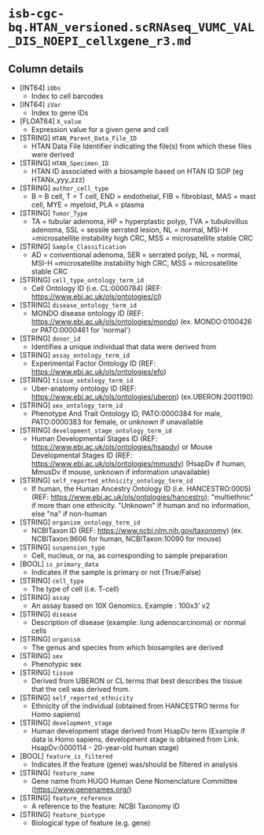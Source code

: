 # `isb-cgc-bq.HTAN_versioned.scRNAseq_VUMC_VAL_DIS_NOEPI_cellxgene_r3.md`

## Column details

* [INT64]    `iObs`
  - Index to cell barcodes
* [INT64]    `iVar`
  - Index to gene IDs
* [FLOAT64]    `X_value`
  - Expression value for a given gene and cell
* [STRING]    `HTAN_Parent_Data_File_ID`
  - HTAN Data File Identifier indicating the file(s) from which these files were derived
* [STRING]    `HTAN_Specimen_ID`
  - HTAN ID associated with a biosample based on HTAN ID SOP (eg HTANx_yyy_zzz)
* [STRING]    `author_cell_type`
  - B = B cell, T = T cell, END = endothelial, FIB = fibroblast, MAS = mast cell, MYE = myeloid, PLA = plasma
* [STRING]    `Tumor_Type`
  - TA = tubular adenoma, HP = hyperplastic polyp, TVA = tubulovillus adenoma, SSL = sessile serrated lesion, NL = normal, MSI-H =microsatellite instability high CRC, MSS = microsatellite stable CRC
* [STRING]    `Sample_Classification`
  - AD = conventional adenoma, SER = serrated polyp, NL = normal, MSI-H =microsatellite instability high CRC, MSS = microsatellite stable CRC
* [STRING]    `cell_type_ontology_term_id`
  - Cell Ontology ID (i.e. CL:0000784)  (REF: https://www.ebi.ac.uk/ols/ontologies/cl)
* [STRING]    `disease_ontology_term_id`
  - MONDO disease ontology ID (REF: https://www.ebi.ac.uk/ols/ontologies/mondo) (ex. MONDO:0100426 or PATO:0000461 for 'normal')
* [STRING]    `donor_id`
  - Identifies a unique individual that data were derived from
* [STRING]    `assay_ontology_term_id`
  - Experimental Factor Ontology ID (REF: https://www.ebi.ac.uk/ols/ontologies/efo)
* [STRING]    `tissue_ontology_term_id`
  - Uber-anatomy ontology ID (REF: https://www.ebi.ac.uk/ols/ontologies/uberon) (ex.UBERON:2001190)
* [STRING]    `sex_ontology_term_id`
  - Phenotype And Trait Ontology ID, PATO:0000384 for male, PATO:0000383 for female, or unknown if unavailable
* [STRING]    `development_stage_ontology_term_id`
  - Human Developmental Stages ID (REF: https://www.ebi.ac.uk/ols/ontologies/hsapdv) or Mouse Developmental Stages ID (REF: https://www.ebi.ac.uk/ols/ontologies/mmusdv) (HsapDv if human, MmusDv if mouse, unknown if information unavailable)
* [STRING]    `self_reported_ethnicity_ontology_term_id`
  - If human, the Human Ancestry Ontology ID (i.e. HANCESTRO:0005) (REF: https://www.ebi.ac.uk/ols/ontologies/hancestro); "multiethnic" if more than one ethnicity. "Unknown" if human and no information, else "na" if non-human
* [STRING]    `organism_ontology_term_id`
  - NCBITaxon ID (REF: https://www.ncbi.nlm.nih.gov/taxonomy) (ex. NCBITaxon:9606 for human, NCBITaxon:10090 for mouse)
* [STRING]    `suspension_type`
  - Cell, nucleus, or na, as corresponding to sample preparation
* [BOOL]    `is_primary_data`
  - Indicates if the sample is primary or not (True/False)
* [STRING]    `cell_type`
  - The type of cell (i.e. T-cell)
* [STRING]    `assay`
  - An assay based on 10X Genomics. Example : 100x3’ v2
* [STRING]    `disease`
  - Description of disease (example: lung adenocarcinoma) or normal cells
* [STRING]    `organism`
  - The genus and species from which biosamples are derived
* [STRING]    `sex`
  - Phenotypic sex
* [STRING]    `tissue`
  - Derived from UBERON or CL terms that best describes the tissue that the cell was derived from.
* [STRING]    `self_reported_ethnicity`
  - Ethnicity of the individual (obtained from HANCESTRO terms for Homo sapiens)
* [STRING]    `development_stage`
  - Human development stage derived from HsapDv term  (Example if data is Homo sapiens, development stage is obtained from Link. HsapDv:0000114 - 20-year-old human stage)
* [BOOL]    `feature_is_filtered`
  - Indicates if the feature (gene) was/should be filtered in analysis
* [STRING]    `feature_name`
  - Gene name from HUGO Human Gene Nomenclature Committee (https://www.genenames.org/)
* [STRING]    `feature_reference`
  - A reference to the feature: NCBI Taxonomy ID
* [STRING]    `feature_biotype`
  - Biological type of feature (e.g. gene)

